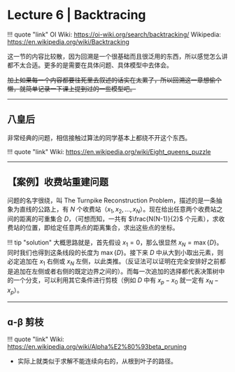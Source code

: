 # Lecture 6 | Backtracing

!!! quote "link"
    OI Wiki: https://oi-wiki.org/search/backtracking/
    Wikipedia: https://en.wikipedia.org/wiki/Backtracking

这一节的内容比较散，因为回溯是一个很基础而且很泛用的东西，所以感觉怎么讲都不太合适。更多的是需要在具体问题、具体模型中去体会。

~~加上如果每一个内容都要往死里去叙述的话实在太累了，所以回溯这一章想偷个懒，就简单记录一下课上提到过的一些模型吧。~~

---

## 八皇后

非常经典的问题，相信接触过算法的同学基本上都绕不开这个东西。

!!! quote "link"
    Wiki: https://en.wikipedia.org/wiki/Eight_queens_puzzle

---

## 【案例】收费站重建问题

问题的名字很绕，叫 The Turnpike Reconstruction Problem，描述的是一条抽象为直线的公路上，有 $N$ 个收费站（$x_1, x_2, ..., x_N$）。现在给出任意两个收费站之间的距离的可重集合 $D$，（可想而知，一共有 $\frac{N(N-1)}{2}$ 个元素），求收费站的位置，即给定任意两点的距离集合，求出这些点的坐标。

!!! tip "solution"
    大概思路就是，首先假设 $x_1 = 0$，那么很显然 $x_N = \mathop{max} \{D\}$。同时我们也得到这条线段的长度为 $\mathop{max} \{D\}$。接下来 $D$ 中从大到小取出元素，则必定追加在 $x_1$ 右侧或 $x_N$ 左侧，以此类推。（反证法可以证明在完全安排好之前都是追加在左侧或者右侧的既定边界之间的）。而每一次追加的选择都代表决策树中的一个分支，可以利用其它条件进行剪枝（例如 $D$ 中有 $x_p - x_0$ 就一定有 $x_N - x_p$）。

---

## ɑ-β 剪枝

!!! quote "link"
    Wiki: https://en.wikipedia.org/wiki/Alpha%E2%80%93beta_pruning

- 实际上就类似于求解不能连续向右的，从根到叶子的路径。